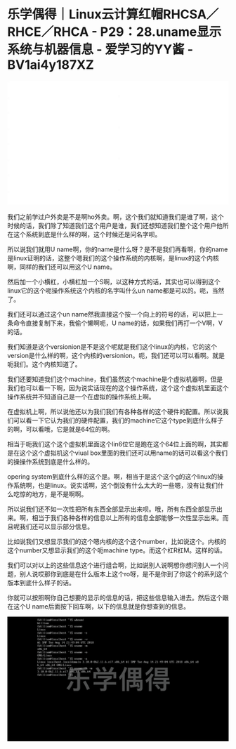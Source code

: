 # 乐学偶得｜Linux云计算红帽RHCSA／RHCE／RHCA - P29：28.uname显示系统与机器信息 - 爱学习的YY酱 - BV1ai4y187XZ

![](img/b4bd41217a8650799ac9586f63cc4ebb_0.png)

我们之前学过户外卖是不是啊ho外卖。啊，这个我们就知道我们是谁了啊，这个时候的话，我们除了知道我们这个用户是谁，我们还想知道我们整个这个用户他所在这个系统到底是什么样的啊，这个时候还是问名字呗。

所以说我们就用U name啊，你的name是什么呀？是不是我们再看啊，你的name是linux证明的话，这整个嗯我们的这个操作系统的内核啊，是linux的这个内核啊，同样的我们还可以用这个U name。

然后加一个小横杠，小横杠加一个S啊，以这种方式的话，其实也可以得到这个linux它的这个呃操作系统这个内核的名字叫什么un name都是可以的。呃，当然了。

我们还可以通过这个un name然我直接这个按一个向上的符号的话，可以把上一条命令直接复制下来，我偷个懒啊呃，U name的话，如果我们再打一个V啊，V的话。

我们知道是这个versionion是不是这个呢就是我们这个linux的内核，它的这个version是什么样的啊，这个内核的versionion。呃，我们还可以可以看啊。就是呃我们。这个内核知道了。

我们还要知道我们这个machine，我们虽然这个machine是个虚拟机器啊，但是我们也可以看一下啊，因为说实话现在的这个操作系统，这个这个虚拟机里面这个操作系统并不知道自己是一个在虚拟的操作系统上啊。

在虚拟机上啊，所以说他还以为我们我们有各种各样的这个硬件的配置。所以说我们可以看一下它认为我们的硬件配置，我们的machine它这个type到底什么样子的啊，可以看哦，它是就是64位的啊。

相当于呃我们这个这个虚拟机里面这个lin6位它是跑在这个64位上面的啊，其实都是在这个这个虚拟机这个viual box里面的我们还可以用name的话可以看这个我们的操操作系统到底是什么样的。

opering system到底什么样的这个是。啊，相当于是这个这个g的这个linux的操作系统啊，也是linux。说实话啊，这个倒没有什么太大的一些嗯，没有让我们什么吃惊的地方，是不是啊啊。

所以说我们还不如一次性把所有东西全部显示出来呗。哦，所有东西全部显示出来。啊，相当于我们各种各样的信息以上所有的信息全部能够一次性显示出来。而且呢我们还可以显示部分信息。

比如说我们又想显示我们的这个嗯内核的这个这个number，比如说这个。内核的这个number又想显示我们的这个呃machine type。而这个杠R杠M。这样的话。

我们可以对以上的这些信息这个进行组合啊，比如说别人说啊想你想问别人一个问题，别人说哎那你到底是在什么版本上这个ro呀，是不是你到了你这个的系列这个版本到底什么样子的话。

你就可以按照啊你自己想要的显示的信息的话，把这些信息输入进去。然后这个跟在这个U name后面按下回车啊，以下的信息就是你想查到的信息。



![](img/b4bd41217a8650799ac9586f63cc4ebb_2.png)